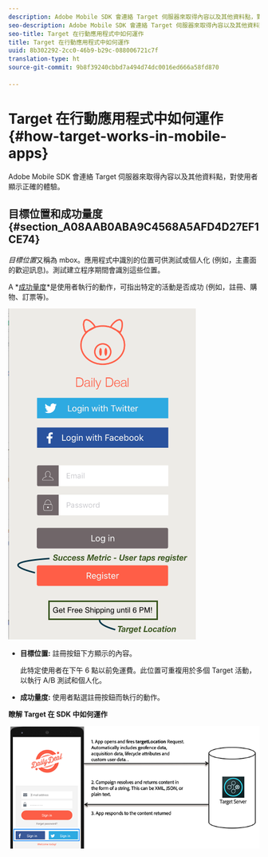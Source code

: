 ```yaml
---
description: Adobe Mobile SDK 會連絡 Target 伺服器來取得內容以及其他資料點，對使用者顯示正確的體驗。
seo-description: Adobe Mobile SDK 會連絡 Target 伺服器來取得內容以及其他資料點，對使用者顯示正確的體驗。
seo-title: Target 在行動應用程式中如何運作
title: Target 在行動應用程式中如何運作
uuid: 8b302292-2cc0-46b9-b29c-088006721c7f
translation-type: ht
source-git-commit: 9b8f39240cbbd7a494d74dc0016ed666a58fd870

---
```



# Target 在行動應用程式中如何運作{#how-target-works-in-mobile-apps}

Adobe Mobile SDK 會連絡 Target 伺服器來取得內容以及其他資料點，對使用者顯示正確的體驗。

## 目標位置和成功量度{#section_A08AAB0ABA9C4568A5AFD4D27EF1CE74}

*目標位置*又稱為 mbox。應用程式中識別的位置可供測試或個人化 (例如，主畫面的歡迎訊息)。測試建立程序期間會識別這些位置。

A *[成功量度](../c-activities/r-success-metrics/success-metrics.md#reference_D011575C85DA48E989A244593D9B9924)*是使用者執行的動作，可指出特定的活動是否成功 (例如，註冊、購物、訂票等)。

![](assets/mobile-target-location.png)

* **目標位置:** 註冊按鈕下方顯示的內容。

   此特定使用者在下午 6 點以前免運費。此位置可重複用於多個 Target 活動，以執行 A/B 測試和個人化。

* **成功量度:** 使用者點選註冊按鈕而執行的動作。

**瞭解 Target 在 SDK 中如何運作**

![](assets/how-target-mobile-works.png)

